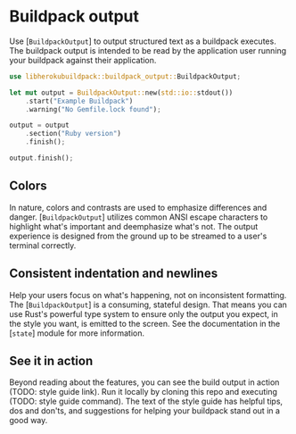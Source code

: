 # Buildpack output

Use [`BuildpackOutput`] to output structured text as a buildpack executes. The buildpack output is intended to be read by the application user running your buildpack against their application.

```rust
use libherokubuildpack::buildpack_output::BuildpackOutput;

let mut output = BuildpackOutput::new(std::io::stdout())
    .start("Example Buildpack")
    .warning("No Gemfile.lock found");

output = output
    .section("Ruby version")
    .finish();

output.finish();
```

## Colors

In nature, colors and contrasts are used to emphasize differences and danger. [`BuildpackOutput`] utilizes common ANSI escape characters to highlight what's important and deemphasize what's not. The output experience is designed from the ground up to be streamed to a user's terminal correctly.


## Consistent indentation and newlines

Help your users focus on what's happening, not on inconsistent formatting. The [`BuildpackOutput`] is a consuming, stateful design. That means you can use Rust's powerful type system to ensure only the output you expect, in the style you want, is emitted to the screen. See the documentation in the [`state`] module for more information.

## See it in action

Beyond reading about the features, you can see the build output in action (TODO: style guide link). Run it locally by cloning this repo and executing (TODO: style guide command). The text of the style guide has helpful tips, dos and don'ts, and suggestions for helping your buildpack stand out in a good way.
